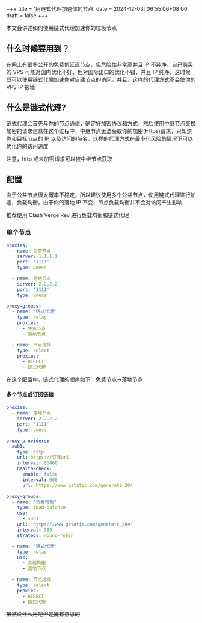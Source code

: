 +++
title = '用链式代理加速你的节点'
date = 2024-12-03T06:55:06+08:00
draft = false
+++

本文会讲述如何使用链式代理加速你的垃圾节点

<!--more-->

## 什么时候要用到？

在网上有很多公开的免费低延迟节点，但危险性非常高并且 IP 不纯净。自己购买的 VPS 可能对国内优化不好，但对国际出口的优化不错，并且 IP 纯净，这时候既可以使用链式代理加速你对自建节点的访问。并且，这样的代理方式不会使你的 VPS IP 被墙

## 什么是链式代理?

链式代理会首先与你的节点通信，确定好加密协议和方式，然后使用中继节点交换加密的请求信息在这个过程中，中继节点无法获取你的加密(Https)请求，只知道你和目标节点的 IP 以及访问的域名，这样的代理方式在最小化风险的情况下可以优化你的访问速度

注意，http 或未加密请求可以被中继节点获取

## 配置

由于公益节点很大概率不稳定，所以建议使用多个公益节点，使用链式代理进行加速，负载均衡。由于你的落地 IP 不变，节点负载均衡并不会对访问产生影响

推荐使用 Clash Verge Rev 进行负载均衡和链式代理

### 单个节点

```yaml
proxies:
  - name: 免费节点
    server: 1.1.1.1
    port: '1111'
    type: vmess

  - name: 落地节点
    server: 2.2.2.2
    port: '1111'
    type: vmess

proxy-groups:
  - name: "链式代理"
    type: relay
    proxies:
      - 免费节点
      - 落地节点

  - name: 节点选择
    type: select
    proxies:
      - DIRECT
      - 链式代理
```

在这个配置中，链式代理的顺序如下：免费节点->落地节点

#### 多个节点或订阅链接

```yaml
proxies:
  - name: 落地节点
    server: 2.2.2.2
    port: '1111'
    type: vmess

proxy-providers:
  sub1:
    type: http
    url: https://订阅url
    interval: 86400
    health-check:
      enable: false
      interval: 600
      url: https://www.gstatic.com/generate_204

proxy-groups:
  - name: "负载均衡"
    type: load-balance
    use:
      - sub1
    url: 'https://www.gstatic.com/generate_204'
    interval: 300
    strategy: round-robin

  - name: "链式代理"
    type: relay
    use:
      - 负载均衡
      - 落地节点

  - name: 节点选择
    type: select
    proxies:
      - DIRECT
      - 链式代理
```

~~虽然没什么用吧但是挺有意思的~~